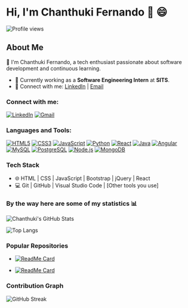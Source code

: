 # Hi, I'm Chanthuki Fernando 👋 😄

![Profile views](https://komarev.com/ghpvc/?username=kavifernando&label=Profile%20views&color=0e75b6&style=flat)

## About Me
🌱 I'm Chanthuki Fernando, a tech enthusiast passionate about software development and continuous learning.

- 💼 Currently working as a **Software Engineering Intern** at **SITS**.
- 🔗 Connect with me: [LinkedIn](https://www.linkedin.com/in/chanthuki-fernando-9a0008257/) | [Email](mailto:chanthukifernando.com)

### Connect with me:

[![LinkedIn](https://img.icons8.com/color/48/000000/linkedin.png)](https://www.linkedin.com/in/chanthuki-fernando-9a0008257/)
[![Gmail](https://img.icons8.com/color/48/000000/gmail.png)](mailto:chanthukifernando.com)


### Languages and Tools:
[![HTML5](https://img.icons8.com/color/48/000000/html-5.png)](https://developer.mozilla.org/en-US/docs/Web/HTML)
[![CSS3](https://img.icons8.com/color/48/000000/css3.png)](https://developer.mozilla.org/en-US/docs/Web/CSS)
[![JavaScript](https://img.icons8.com/color/48/000000/javascript.png)](https://developer.mozilla.org/en-US/docs/Web/JavaScript)
[![Python](https://img.icons8.com/color/48/000000/python.png)](https://www.python.org/)
[![React](https://img.icons8.com/color/48/000000/react-native.png)](https://reactjs.org/)
[![Java](https://img.icons8.com/color/48/000000/java-coffee-cup-logo.png)](https://www.java.com/)
[![Angular](https://img.icons8.com/color/48/000000/angularjs.png)](https://angular.io/)
[![MySQL](https://img.icons8.com/color/48/000000/mysql-logo.png)](https://www.mysql.com/)
[![PostgreSQL](https://img.icons8.com/color/48/000000/postgresql.png)](https://www.postgresql.org/)
[![Node.js](https://img.icons8.com/color/48/000000/nodejs.png)](https://nodejs.org/)
[![MongoDB](https://img.icons8.com/color/48/000000/mongodb.png)](https://www.mongodb.com/)

<!-- Add more icons for your tech stack as needed -->

### Tech Stack
- 🌐 HTML | CSS | JavaScript | Bootstrap | jQuery | React
- 💻 Git | GitHub | Visual Studio Code | [Other tools you use]

### By the way here are some of my statistics 📊

![Chanthuki's GitHub Stats](https://github-readme-stats.vercel.app/api?username=kavifernando&show_icons=true&hide_border=true&theme=dark)

![Top Langs](https://github-readme-stats.vercel.app/api/top-langs/?username=kavifernando&langs_count=10&layout=compact&theme=dark&hide_border=true)

### Popular Repositories
- [![ReadMe Card](https://github-readme-stats.vercel.app/api/pin/?username=vish-mv&repo=HearLink&theme=dark)](https://github.com/vish-mv/HearLink)

- [![ReadMe Card](https://github-readme-stats.vercel.app/api/pin/?username=kavifernando&repo=anotherrepo&theme=dark)](https://github.com/kavifernando/anotherrepo)
<!-- List other popular repositories as needed -->

### Contribution Graph
![GitHub Streak](https://github-readme-streak-stats.herokuapp.com/?user=kavifernando&theme=dark)


